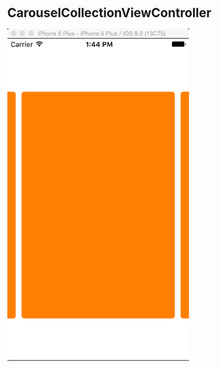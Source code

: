 # CarouselCollectionViewController


 ![image](https://github.com/zhuochenming/CarouselCollectionViewController/blob/master/1.png)
